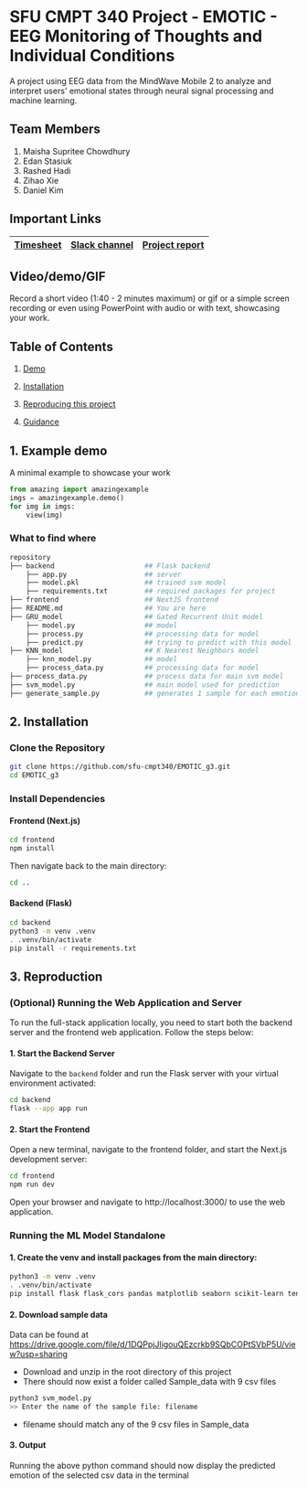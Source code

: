# SFU CMPT 340 Project - EMOTIC - EEG Monitoring of Thoughts and Individual Conditions

A project using EEG data from the MindWave Mobile 2 to analyze and interpret users' emotional states through neural signal processing and machine learning.

## Team Members
1. Maisha Supritee Chowdhury
2. Edan Stasiuk
3. Rashed Hadi
4. Zihao Xie
5. Daniel Kim

## Important Links

| [Timesheet](https://1sfu-my.sharepoint.com/:x:/g/personal/hamarneh_sfu_ca/ERekhh3WcIJFiFAbFqt5bpkB1A5hviZGSfY0xAEeKkKm4Q?e=TQPpXc) | [Slack channel](https://app.slack.com/client/T07K7SWL5A4/C07JS13BQUT) | [Project report](https://www.overleaf.com/project/66d0af91ae7460ea9a4852ad) |
|-----------|---------------|-------------------------|


## Video/demo/GIF
Record a short video (1:40 - 2 minutes maximum) or gif or a simple screen recording or even using PowerPoint with audio or with text, showcasing your work.


## Table of Contents
1. [Demo](#demo)

2. [Installation](#installation)

3. [Reproducing this project](#repro)

4. [Guidance](#guide)


<a name="demo"></a>
## 1. Example demo

A minimal example to showcase your work

```python
from amazing import amazingexample
imgs = amazingexample.demo()
for img in imgs:
    view(img)
```

### What to find where

```bash
repository
├── backend                      ## Flask backend
    ├── app.py                   ## server
    ├── model.pkl                ## trained svm model
    ├── requirements.txt         ## required packages for project
├── frontend                     ## NextJS frontend
├── README.md                    ## You are here
├── GRU_model                    ## Gated Recurrent Unit model 
    ├── model.py                 ## model
    ├── process.py               ## processing data for model
    ├── predict.py               ## trying to predict with this model
├── KNN_model                    ## K Nearest Neighbors model
    ├── knn_model.py             ## model
    ├── process_data.py          ## processing data for model    
├── process_data.py              ## process data for main svm model
├── svm_model.py                 ## main model used for prediction
├── generate_sample.py           ## generates 1 sample for each emotion to try to predict


```

<a name="installation"></a>

## 2. Installation

### Clone the Repository

```bash
git clone https://github.com/sfu-cmpt340/EMOTIC_g3.git
cd EMOTIC_g3
```

### Install Dependencies

#### Frontend (Next.js)

```bash
cd frontend
npm install
```

Then navigate back to the main directory:

```bash
cd ..
```

#### Backend (Flask)

```bash
cd backend
python3 -m venv .venv
. .venv/bin/activate
pip install -r requirements.txt
```

<a name="repro"></a>
## 3. Reproduction

### (Optional) Running the Web Application and Server

To run the full-stack application locally, you need to start both the backend server and the frontend web application. Follow the steps below:

#### 1. Start the Backend Server

Navigate to the `backend` folder and run the Flask server with your virtual environment activated:

```bash
cd backend
flask --app app run
```

#### 2. Start the Frontend

Open a new terminal, navigate to the frontend folder, and start the Next.js development server:

```bash
cd frontend
npm run dev
```

Open your browser and navigate to http://localhost:3000/ to use the web application.

### Running the ML Model Standalone

#### 1. Create the venv and install packages from the main directory:

```bash
python3 -m venv .venv
. .venv/bin/activate
pip install flask flask_cors pandas matplotlib seaborn scikit-learn tensorflow numpy
```

#### 2. Download sample data

Data can be found at https://drive.google.com/file/d/1DQPpjJIigouQEzcrkb9SQbCOPtSVbP5U/view?usp=sharing

- Download and unzip in the root directory of this project
- There should now exist a folder called Sample_data with 9 csv files 
```bash
python3 svm_model.py
>> Enter the name of the sample file: filename
```
- filename should match any of the 9 csv files in Sample_data

#### 3. Output

Running the above python command should now display the predicted emotion of the selected csv data in the terminal
